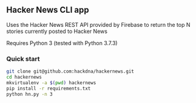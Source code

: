 ## Hacker News CLI app

Uses the Hacker News REST API provided by Firebase to return the top N stories currently posted to Hacker News

Requires Python 3 (tested with Python 3.7.3)

### Quick start
```bash
git clone git@github.com:hackdna/hackernews.git
cd hackernews
mkvirtualenv -a $(pwd) hackernews
pip install -r requirements.txt
python hn.py -n 3
```
